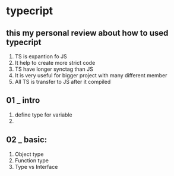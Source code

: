 # typecript

## this my personal review about how to used typecript
1. TS is expantion fo JS
2. It help to create more strict code
3. TS have longer synctag than JS 
4. It is very useful for bigger project with many different member
5. All TS is transfer to JS after it compiled 

## 01 _ intro 

1. define type for variable
2. 

## 02 _ basic: 
1. Object type
2. Function type
3. Type vs Interface
